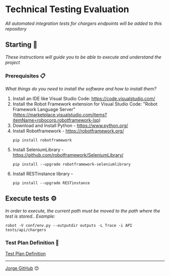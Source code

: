 # Technical Testing Evaluation

_All automated integration tests for chargers endpoints will be added to this repository_

## Starting 🚀

_These instructions will guide you to be able to execute and understand the project_

### Prerequisites 📋

_What things do you need to install the software and how to install them?_


1. Install an IDE like Visual Studio Code: https://code.visualstudio.com/
2. Install the Robot Framework extension for Visual Studio Code: "Robot Framework Language Server" (https://marketplace.visualstudio.com/items?itemName=robocorp.robotframework-lsp)
3. Download and Install Python - https://www.python.org/
4. Install Robotframework  - https://robotframework.org/
    ```
    pip install robotframework
    ```
5. Install SeleniumLibrary - https://github.com/robotframework/SeleniumLibrary/
    ```
    pip install --upgrade robotframework-seleniumlibrary
    ```
6. Install RESTinstance library -
    ```
    pip install --upgrade RESTinstance
    ```
    
## Execute tests ⚙️

_In order to execute, the current path must be moved to the path where the test is stored.. Example:_
```
robot -V conf/env.py --outputdir outputs -L Trace -i API tests/api/chargers
```

### Test Plan Definition 🔩

[Test Plan Definition]()


---
[Jorge GitHub](https://github.com/steliijb) 😊